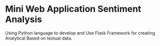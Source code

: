 # Mini Web Application Sentiment Analysis
Using Python language to develop and Use Flask Framework for creating Analytical Based on textual data.
